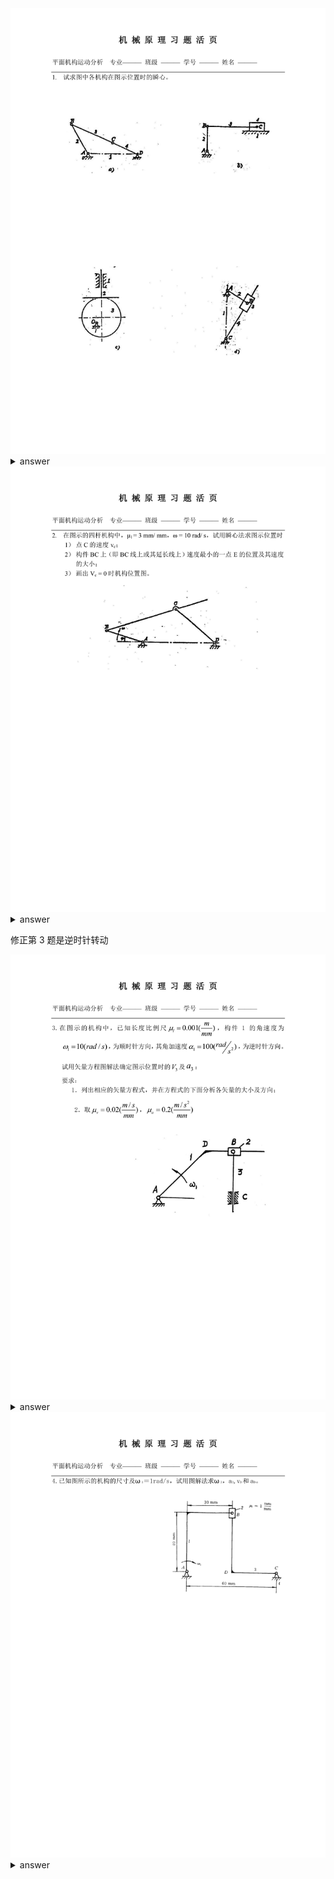 <span id="00001">
<img src="hw_pict/00001.svg">
</span>

<details><summary>answer</summary>

<img src="ans_pict/00001.svg">

**notice**:

1. 需要注意的是凸轮机构：

> 凸轮与滑杆同时向上运动，由于凸轮不可能压入滑杆中，所以凸轮相对滑杆只能做水平运动
>
> 由于瞬心垂直速度方向，所以瞬心垂直于水平方向
>
> 也就是除了三心定理，瞬心可以通过速度方向判定

</details>

<span id="00002">
<img src="hw_pict/00002.svg">
</span>

<details><summary>answer</summary>

<img src="ans_pict/00001.svg">

<img src="ans_pict/00002.svg">

![](ans_pict/6.png)

比较有趣，解决第一问有两种角度

![](ans_pict/7.png)

两个等式相等，恰好是 **梅涅劳斯定理**

第 3 问：

由方法 1 知道，Vc = 0 等价于 AM = 0 或者 AM = 常数 DM = 无穷 (后者不成立)

于是等价于 AM = 0 等价于 A, B, C 共线

画图即可

</details>

修正第 3 题是逆时针转动

<span id="00003">
<img src="hw_pict/00003.svg">
</span>

<details><summary>answer</summary>

<img src="ans_pict/00002.svg">

<img src="ans_pict/00003.svg">

**summary**:

1. 灵活运用扩大构件的想法，思考 **动点** 和 **牵连点**
2. 列方程的时候可以在下面写方向和已知大小

![](ans_pict/8.png)

</details>

<span id="00004">
<img src="hw_pict/00004.svg">
</span>

<details><summary>answer</summary>

<img src="ans_pict/00003.svg">

<img src="ans_pict/00004.svg">

<img src="ans_pict/00005.svg">

有两种不同的角度，

1. 从原动件出发，以 2 做参考系，

> 需要注意的是，考虑科氏加速度时，角速度应该是参考系的速度
>
> 而参考系是 2，又因为 2 和 3 的相对运动是滑动，所以 2 的角速度和 3 相等
>
> 所以用的是 3 的角速度

2. 从运动的习惯上思考，用 3 做参考系

> 这避免了参考系角速度关系不明确的的问题
>
> 而且，一般考虑相对运动也习惯从 3 理解到 2

</details>
